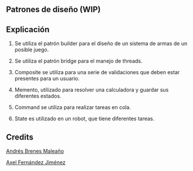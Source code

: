 ## Patrones de diseño (WIP)

## Explicación


1. Se utiliza el patrón builder para el diseño de un sistema de armas de un posible juego.
2. Se utiliza el patrón bridge para el manejo de threads.
3. Composite se utiliza para una serie de validaciones que deben estar presentes para un usuario.

4. Memento, utilizado para resolver una calculadora y guardar sus diferentes estados.
5. Command se utiliza para realizar tareas en cola.
6. State es utilizado en un robot, que tiene diferentes tareas.

## Credits

[Andrés Brenes Maleaño](https://github.com/Brends31)

[Axel Fernández Jiménez](https://github.com/axelfez)
